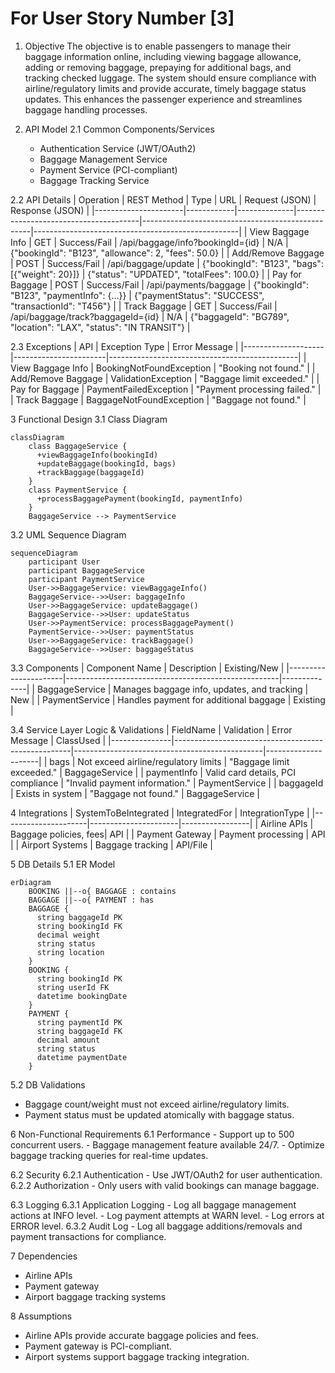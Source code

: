# For User Story Number [3]

1. Objective
The objective is to enable passengers to manage their baggage information online, including viewing baggage allowance, adding or removing baggage, prepaying for additional bags, and tracking checked luggage. The system should ensure compliance with airline/regulatory limits and provide accurate, timely baggage status updates. This enhances the passenger experience and streamlines baggage handling processes.

2. API Model
  2.1 Common Components/Services
    - Authentication Service (JWT/OAuth2)
    - Baggage Management Service
    - Payment Service (PCI-compliant)
    - Baggage Tracking Service

  2.2 API Details
| Operation            | REST Method | Type         | URL                                   | Request (JSON)                                   | Response (JSON)                                  |
|----------------------|------------|--------------|---------------------------------------|--------------------------------------------------|---------------------------------------------------|
| View Baggage Info    | GET        | Success/Fail | /api/baggage/info?bookingId={id}      | N/A                                              | {"bookingId": "B123", "allowance": 2, "fees": 50.0} |
| Add/Remove Baggage   | POST       | Success/Fail | /api/baggage/update                   | {"bookingId": "B123", "bags": [{"weight": 20}]} | {"status": "UPDATED", "totalFees": 100.0} |
| Pay for Baggage      | POST       | Success/Fail | /api/payments/baggage                 | {"bookingId": "B123", "paymentInfo": {...}} | {"paymentStatus": "SUCCESS", "transactionId": "T456"} |
| Track Baggage        | GET        | Success/Fail | /api/baggage/track?baggageId={id}     | N/A                                              | {"baggageId": "BG789", "location": "LAX", "status": "IN TRANSIT"} |

  2.3 Exceptions
| API                | Exception Type         | Error Message                                 |
|--------------------|-----------------------|-----------------------------------------------|
| View Baggage Info  | BookingNotFoundException | "Booking not found."                        |
| Add/Remove Baggage | ValidationException   | "Baggage limit exceeded."                    |
| Pay for Baggage    | PaymentFailedException | "Payment processing failed."                 |
| Track Baggage      | BaggageNotFoundException | "Baggage not found."                        |

3 Functional Design
  3.1 Class Diagram
```mermaid
classDiagram
    class BaggageService {
      +viewBaggageInfo(bookingId)
      +updateBaggage(bookingId, bags)
      +trackBaggage(baggageId)
    }
    class PaymentService {
      +processBaggagePayment(bookingId, paymentInfo)
    }
    BaggageService --> PaymentService
```

  3.2 UML Sequence Diagram
```mermaid
sequenceDiagram
    participant User
    participant BaggageService
    participant PaymentService
    User->>BaggageService: viewBaggageInfo()
    BaggageService-->>User: baggageInfo
    User->>BaggageService: updateBaggage()
    BaggageService-->>User: updateStatus
    User->>PaymentService: processBaggagePayment()
    PaymentService-->>User: paymentStatus
    User->>BaggageService: trackBaggage()
    BaggageService-->>User: baggageStatus
```

  3.3 Components
| Component Name        | Description                                         | Existing/New |
|----------------------|-----------------------------------------------------|--------------|
| BaggageService       | Manages baggage info, updates, and tracking          | New          |
| PaymentService       | Handles payment for additional baggage               | Existing     |

  3.4 Service Layer Logic & Validations
| FieldName     | Validation                                         | Error Message                                 | ClassUsed           |
|---------------|----------------------------------------------------|-----------------------------------------------|---------------------|
| bags          | Not exceed airline/regulatory limits                | "Baggage limit exceeded."                     | BaggageService      |
| paymentInfo   | Valid card details, PCI compliance                 | "Invalid payment information."                | PaymentService      |
| baggageId     | Exists in system                                   | "Baggage not found."                          | BaggageService      |

4 Integrations
| SystemToBeIntegrated | IntegratedFor         | IntegrationType |
|---------------------|----------------------|-----------------|
| Airline APIs        | Baggage policies, fees| API             |
| Payment Gateway     | Payment processing    | API             |
| Airport Systems     | Baggage tracking      | API/File        |

5 DB Details
  5.1 ER Model
```mermaid
erDiagram
    BOOKING ||--o{ BAGGAGE : contains
    BAGGAGE ||--o{ PAYMENT : has
    BAGGAGE {
      string baggageId PK
      string bookingId FK
      decimal weight
      string status
      string location
    }
    BOOKING {
      string bookingId PK
      string userId FK
      datetime bookingDate
    }
    PAYMENT {
      string paymentId PK
      string baggageId FK
      decimal amount
      string status
      datetime paymentDate
    }
```

  5.2 DB Validations
- Baggage count/weight must not exceed airline/regulatory limits.
- Payment status must be updated atomically with baggage status.

6 Non-Functional Requirements
  6.1 Performance
    - Support up to 500 concurrent users.
    - Baggage management feature available 24/7.
    - Optimize baggage tracking queries for real-time updates.

  6.2 Security
    6.2.1 Authentication
      - Use JWT/OAuth2 for user authentication.
    6.2.2 Authorization
      - Only users with valid bookings can manage baggage.

  6.3 Logging
    6.3.1 Application Logging
      - Log all baggage management actions at INFO level.
      - Log payment attempts at WARN level.
      - Log errors at ERROR level.
    6.3.2 Audit Log
      - Log all baggage additions/removals and payment transactions for compliance.

7 Dependencies
  - Airline APIs
  - Payment gateway
  - Airport baggage tracking systems

8 Assumptions
  - Airline APIs provide accurate baggage policies and fees.
  - Payment gateway is PCI-compliant.
  - Airport systems support baggage tracking integration.
